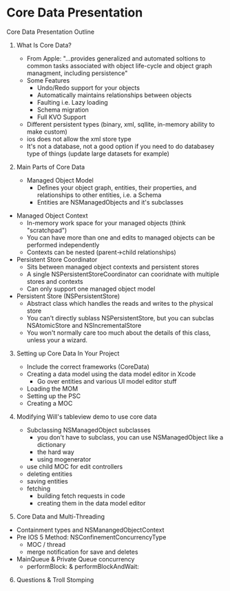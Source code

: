 # Core Data Presentation

Core Data Presentation Outline

1. What Is Core Data?
   - From Apple: "...provides generalized and automated soltions to common tasks associated with object life-cycle
   and object graph managment, including persistence"
   - Some Features
	   - Undo/Redo support for your objects
	   - Automatically maintains relationships between objects
	   - Faulting i.e. Lazy loading
	   - Schema migration
	   - Full KVO Support
   - Different persistent types (binary, xml, sqllite, in-memory ability to make custom) 
	- ios does not allow the xml store type
   - It's not a database, not a good option if you need to do databasey type of things (update large datasets for example)
   
2. Main Parts of Core Data
   - Managed Object Model
	 - Defines your object graph, entities, their properties, and relationships to other entities, i.e. a Schema
	 - Entities are NSManagedObjects and it's subclasses
  - Managed Object Context
	- In-memory work space for your managed objects (think "scratchpad")
	- You can have more than one and edits to managed objects can be performed independently
	- Contexts can be nested (parent->child relationships)
   - Persistent Store Coordinator
	 - Sits between managed object contexts and persistent stores
	 - A single NSPersistentStoreCoordinator can cooridnate with multiple stores and contexts
	 - Can only support one managed object model
   - Persistent Store (NSPersistentStore)
	 - Abstract class which handles the reads and writes to the physical store
	 - You can't directly sublass NSPersistentStore, but you can subclas NSAtomicStore and NSIncrementalStore
	 - You won't normally care too much about the details of this class, unless your a wizard.

3. Setting up Core Data In Your Project
   - Include the correct frameworks (CoreData)
   - Creating a data model using the data model editor in Xcode
	 - Go over entities and various UI model editor stuff
   - Loading the MOM
   - Setting up the PSC
   - Creating a MOC

4. Modifying Will's tableview demo to use core data
   - Subclassing NSManagedObject subclasses
	 - you don't have to subclass, you can use NSManagedObject like a dictionary
	 - the hard way
	 - using mogenerator 
   - use child MOC for edit controllers
   - deleting entities
   - saving entities   
   - fetching
	 - building fetch requests in code
	 - creating them in the data model editor
	 
5. Core Data and Multi-Threading
  - Containment types and NSManangedObjectContext
  - Pre IOS 5 Method:  NSConfinementConcurrencyType
	- MOC / thread
	- merge notification for save and deletes
  - MainQueue & Private Queue concurrency
	- performBlock: & performBlockAndWait:
	
6. Questions & Troll Stomping


	
